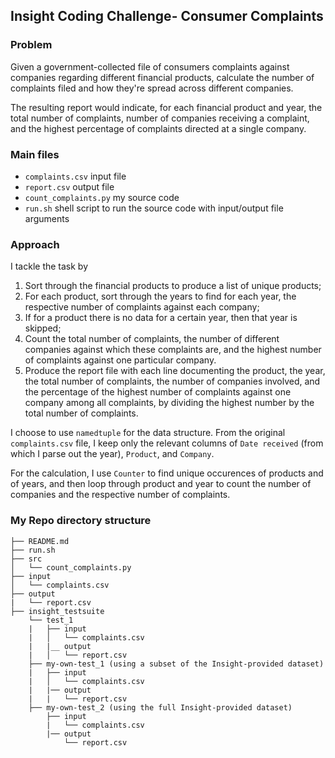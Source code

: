 ## Insight Coding Challenge- Consumer Complaints

### Problem
Given a government-collected file of consumers complaints against companies regarding different financial products, calculate the number of complaints filed and how they're spread across different companies. 

The resulting report would indicate, for each financial product and year, the total number of complaints, number of companies receiving a complaint, and the highest percentage of complaints directed at a single company.

### Main files
- `complaints.csv`  input file
- `report.csv`  output file
- `count_complaints.py`  my source code 
- `run.sh`  shell script to run the source code with input/output file arguments

### Approach

I tackle the task by 

1. Sort through the financial products to produce a list of unique products;
2. For each product, sort through the years to find for each year, the respective number of complaints against each company;
3. If for a product there is no data for a certain year, then that year is skipped;
4. Count the total number of complaints, the number of different companies against which these complaints are, 
   and the highest number of complaints against one particular company.
5. Produce the report file with each line documenting the product, the year, the total number of complaints, 
   the number of companies involved, and the percentage of the highest number of complaints against one company among all complaints,
   by dividing the highest number by the total number of complaints.
   
I choose to use `namedtuple` for the data structure. From the original `complaints.csv` file, I keep only the relevant columns of 
`Date received` (from which I parse out the year), `Product`, and `Company`.

For the calculation, I use `Counter` to find unique occurences of products and of years, and then loop through product and year
to count the number of companies and the respective number of complaints.
   


### My Repo directory structure

    ├── README.md
    ├── run.sh
    ├── src
    │   └── count_complaints.py
    ├── input
    │   └── complaints.csv
    ├── output
    |   └── report.csv
    ├── insight_testsuite
        └── test_1
        |   ├── input
        |   │   └── complaints.csv
        |   |__ output
        |   │   └── report.csv
        ├── my-own-test_1 (using a subset of the Insight-provided dataset)
        |   ├── input
        |   │   └── complaints.csv
        |   |── output
        |   |   └── report.csv
        ├── my-own-test_2 (using the full Insight-provided dataset)
            ├── input
            |   └── complaints.csv
            |── output
                └── report.csv


